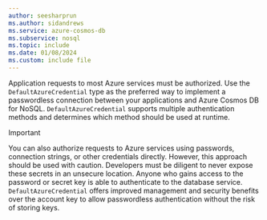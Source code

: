 ```yaml
---
author: seesharprun
ms.author: sidandrews
ms.service: azure-cosmos-db
ms.subservice: nosql
ms.topic: include
ms.date: 01/08/2024
ms.custom: include file
---
```


Application requests to most Azure services must be authorized. Use the `DefaultAzureCredential` type as the preferred way to implement a passwordless connection between your applications and Azure Cosmos DB for NoSQL. `DefaultAzureCredential` supports multiple authentication methods and determines which method should be used at runtime.

> [!IMPORTANT]
> You can also authorize requests to Azure services using passwords, connection strings, or other credentials directly. However, this approach should be used with caution. Developers must be diligent to never expose these secrets in an unsecure location. Anyone who gains access to the password or secret key is able to authenticate to the database service. `DefaultAzureCredential` offers improved management and security benefits over the account key to allow passwordless authentication without the risk of storing keys.
